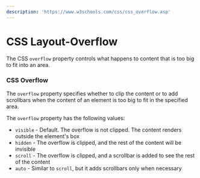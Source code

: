 ```yaml
---
description: 'https://www.w3schools.com/css/css_overflow.asp'
---
```


# CSS Layout-Overflow

The CSS `overflow` property controls what happens to content that is too big to fit into an area.

### CSS Overflow

The `overflow` property specifies whether to clip the content or to add scrollbars when the content of an element is too big to fit in the specified area.

The `overflow` property has the following values:

* `visible` - Default. The overflow is not clipped. The content renders outside the element's box
* `hidden` - The overflow is clipped, and the rest of the content will be invisible
* `scroll` - The overflow is clipped, and a scrollbar is added to see the rest of the content
* `auto` - Similar to `scroll`, but it adds scrollbars only when necessary

